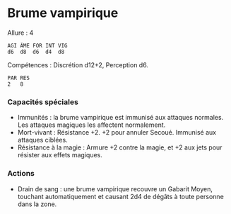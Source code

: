 # Brume vampirique

Allure : 4

	AGI	ÂME	FOR	INT	VIG
	d6	d8	d6	d4	d8

Compétences : Discrétion d12+2, Perception d6.

	PAR	RES
	2	8

### Capacités spéciales
- Immunités : la brume vampirique est immunisé aux attaques normales. Les attaques magiques les affectent normalement.
- Mort-vivant : Résistance +2. +2 pour annuler Secoué. Immunisé aux attaques ciblées.
- Résistance à la magie : Armure +2 contre la magie, et +2 aux jets pour résister aux effets magiques.

### Actions
- Drain de sang : une brume vampirique recouvre un Gabarit Moyen, touchant automatiquement et causant 2d4 de dégâts à toute personne dans la zone.
